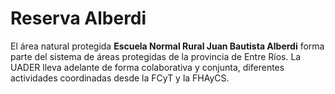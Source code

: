 # Reserva Alberdi 

El área natural protegida **Escuela Normal Rural Juan Bautista Alberdi** forma parte del sistema de áreas protegidas de la provincia de Entre Ríos. La UADER lleva adelante de forma colaborativa y conjunta, diferentes actividades coordinadas desde la FCyT y la FHAyCS. 
